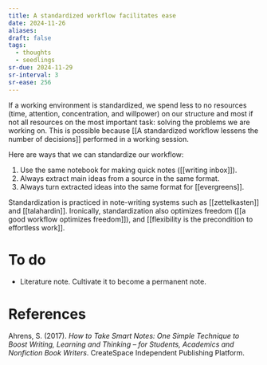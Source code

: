 ```yaml
---
title: A standardized workflow facilitates ease
date: 2024-11-26
aliases: 
draft: false
tags:
  - thoughts
  - seedlings
sr-due: 2024-11-29
sr-interval: 3
sr-ease: 256
---
```

If a working environment is standardized, we spend less to no resources (time, attention, concentration, and willpower) on our structure and most if not all resources on the most important task: solving the problems we are working on. This is possible because [[A standardized workflow lessens the number of decisions]] performed in a working session.

Here are ways that we can standardize our workflow:

1. Use the same notebook for making quick notes ([[writing inbox]]).
2. Always extract main ideas from a source in the same format.
3. Always turn extracted ideas into the same format for [[evergreens]].

Standardization is practiced in note-writing systems such as [[zettelkasten]] and [[talahardin]]. Ironically, standardization also optimizes freedom ([[a good workflow optimizes freedom]]), and [[flexibility is the precondition to effortless work]].

# To do

- Literature note. Cultivate it to become a permanent note.

# References

Ahrens, S. (2017). *How to Take Smart Notes: One Simple Technique to Boost Writing, Learning and Thinking – for Students, Academics and Nonfiction Book Writers*. CreateSpace Independent Publishing Platform.

